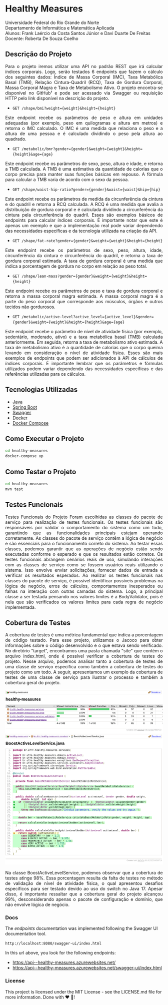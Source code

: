 # Healthy Measures

Universidade Federal do Rio Grande do Norte <br>
Departamento de Informática e Matemática Aplicada <br>
Alunos: Frank Laércio da Costa Santos Júnior e Davi Duarte De Freitas <br>
Docente: Roberta De Souza Coelho

## Descrição do Projeto

<p style="text-align: justify">Para o projeto iremos utilizar uma API no padrão REST que irá calcular índices corporais. 
Logo, serão testados 6 endpoints que fazem o cálculo dos seguintes dados: 
Índice de Massa Corporal (IMC), Taxa Metabólica Basal (TMB), Relação Cintura-Quadril (RCQ), 
Taxa de Gordura Corporal, Massa Corporal Magra e Taxa de Metabolismo Ativo. O projeto encontra-se 
disponível no GitHub¹ e pode ser acessado via Swagger ou requisição HTTP pelo link disponível 
na descrição do projeto.</p>

- `GET /shape/bmi?weight={weight}&height={height}`

<p style="text-align: justify">Este endpoint recebe os parâmetros de peso e altura em unidades adequadas 
(por exemplo, peso em quilogramas e altura em metros) e retorna o IMC calculado. 
O IMC é uma medida que relaciona o peso e a altura de uma pessoa e é calculado 
dividindo o peso pela altura ao quadrado.</p>

- `GET /metabolic/bmr?gender={gender}&weight={weight}&height={height}&age={age}`

<p style="text-align: justify">Este endpoint recebe os parâmetros de sexo, peso, altura e idade, 
e retorna a TMB calculada. A TMB é uma estimativa da quantidade de calorias 
que o corpo precisa para manter suas funções básicas em repouso. 
A fórmula para calcular a TMB varia de acordo com o sexo da pessoa.</p>

- `GET /shape/waist-hip-ratio?gender={gender}&waist={waist}&hip={hip}`

<p style="text-align: justify">Este endpoint recebe os parâmetros de medida da circunferência da cintura 
e do quadril e retorna a RCQ calculada. A RCQ é uma medida que avalia a distribuição 
de gordura corporal e é calculada dividindo a circunferência da cintura pela 
circunferência do quadril. Esses são exemplos básicos de endpoints para calcular 
índices corporais. É importante notar que este é apenas um exemplo e que a 
implementação real pode variar dependendo das necessidades específicas e da 
tecnologia utilizada na criação da API.</p>

- `GET /shape/fat-rate?gender={gender}&weight={weight}&height={height}`

<p style="text-align: justify">Este endpoint recebe os parâmetros de sexo, peso, altura, idade, circunferência da cintura 
e circunferência do quadril, e retorna a taxa de gordura corporal estimada. 
A taxa de gordura corporal é uma medida que indica a porcentagem de gordura no corpo em relação 
ao peso total.</p>

- `GET /shape/lean-mass?gender={gender}&weight={weight}&height={height}`

<p style="text-align: justify">Este endpoint recebe os parâmetros de peso e taxa de gordura corporal e retorna a massa corporal 
magra estimada. A massa corporal magra é a parte do peso corporal que corresponde aos músculos, 
órgãos e outros tecidos não gordurosos.</p>

- `GET /metabolic/active-level?active_level={active_level}&gender={gender}&weight={weight}&height={height}&age={age}`

<p style="text-align: justify">Este endpoint recebe o parâmetro de nível de atividade física (por exemplo, sedentário, 
moderado, ativo) e a taxa metabólica basal (TMB) calculada anteriormente. Em seguida, 
retorna a taxa de metabolismo ativo estimada. A taxa de metabolismo ativo é a quantidade de 
calorias que o corpo queima levando em consideração o nível de atividade física. Esses são 
mais exemplos de endpoints que podem ser adicionados à API de cálculos de índices corporais. 
É importante lembrar que os parâmetros e fórmulas utilizados podem variar dependendo das 
necessidades específicas e das referências utilizadas para os cálculos.</p>

## Tecnologias Utilizadas
- [Java](https://www.java.com/pt-BR/)
- [Spring Boot](https://spring.io/projects/spring-boot)
- [Swagger](https://swagger.io/)
- [Docker](https://www.docker.com/)
- [Docker Compose](https://docs.docker.com/compose/)

## Como Executar o Projeto
```bash
cd healthy-measures
docker-compose up
```

## Como Testar o Projeto
```bash
cd healthy-measures
mvn test
```

## Testes Funcionais
<p style="text-align: justify">Testes Funcionais do Projeto
Foram escolhidas as classes do pacote de serviço para realização de testes funcionais. 
Os testes funcionais são responsáveis por validar o comportamento do sistema como um todo, 
garantindo que as funcionalidades principais estejam operando corretamente. 
As classes do pacote de serviço contêm a lógica de negócio e são essenciais para o funcionamento 
correto do sistema. Ao testar essas classes, podemos garantir que as operações de negócio 
estão sendo executadas conforme o esperado e que os resultados estão corretos. Os testes 
funcionais abrangem cenários reais de uso, simulando interações com as classes de serviço 
como se fossem usuários reais utilizando o sistema. Isso envolve enviar solicitações, 
fornecer dados de entrada e verificar os resultados esperados. 
Ao realizar os testes funcionais nas classes do pacote de serviço, é possível identificar 
possíveis problemas na lógica de negócio, erros de cálculos, comportamentos inesperados ou 
falhas na interação com outras camadas do sistema.
Logo, a principal classe a ser testada pensando nos valores limites é a BodyValidator, 
pois é nela que são verificados os valores limites para cada regra de negócio implementada.</p>

## Cobertura de Testes

<p style="text-align: justify">
A cobertura de testes é uma métrica fundamental que indica a porcentagem de código testado. 
Para esse projeto, utilizamos o Jacoco para obter informações sobre o código desenvolvido e o que 
estava sendo verificado. No diretório "target", encontramos uma pasta chamada "site" que contém 
o arquivo index.html, onde é possível verificar a cobertura de testes do projeto. Nesse arquivo, 
podemos analisar tanto a cobertura de testes de uma classe de serviço específica como também 
a cobertura de testes do projeto como um todo. A seguir, apresentamos um exemplo da cobertura 
de testes de uma classe de serviço para ilustrar o processo e também a cobertura geral do projeto.</p>

<p style="text-align: justify">
   <img alt="coverage total of project" src="assets/coverage-total.png" />
   <img alt="coverage total of project" src="assets/coverage-boost-active-level.png" /> 
<p>

<p style="text-align: justify">
Na classe BoostActiveLevelService, podemos observar que a cobertura de testes atinge 98%. 
Essa porcentagem resulta da falta de testes no método de validação de nível de atividade física, 
o qual apresentou desafios específicos para ser testado devido ao uso do switch no Java 17. 
Apesar disso, é importante ressaltar que a cobertura geral do projeto alcançou 99%, 
desconsiderando apenas o pacote de configuração e domínio, que não envolve lógica de negócio.
</p>

### Docs

The *endpoints* documentation was implemented following the Swagger UI documentation tool.

```
http://localhost:8080/swagger-ui/index.html
```

In this url above, you look for the following endpoints:

- https://api--healthy-measures.azurewebsites.net/
- https://api--healthy-measures.azurewebsites.net/swagger-ui/index.html

### License

This project is licensed under the MIT License - see the LICENSE.md file for more information.
Done with :hearts: :wave:!